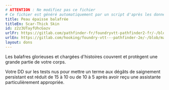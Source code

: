 ```yaml
---
# ATTENTION : Ne modifiez pas ce fichier
# Ce fichier est généré automatiquement par un script d'après les données du module Foundry VTT officiel et de sa traduction
title: Peau épaisse balafrée
titleEn: Scar-Thick Skin
id: z2z3UTayfUhcGazv
urlFr: https://gitlab.com/pathfinder-fr/foundryvtt-pathfinder2-fr/-/blob/master/data/feats/z2z3UTayfUhcGazv.htm
urlEn: https://gitlab.com/hooking/foundry-vtt---pathfinder-2e/-/blob/master/packs/data/feats.db/scar-thick-skin.json
layout: dons
---
```

Les balafres glorieuses et chargées d'histoires couvrent et protègent une grande partie de votre corps.

Votre DD sur les tests nus pour mettre un terme aux dégâts de saignement persistant est réduit de 15 à 10 ou de 10 à 5 après avoir reçu une assistante particulièrement appropriée.
